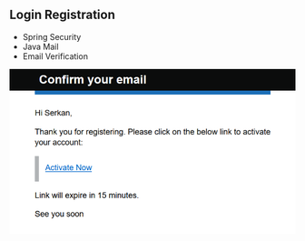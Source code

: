 ## Login Registration

- Spring Security
- Java Mail
- Email Verification

![SS_mail](images/mail.png)